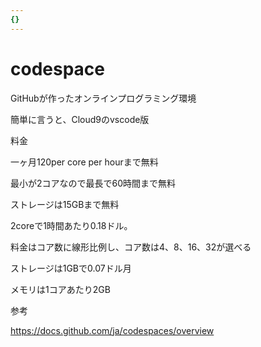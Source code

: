 ```yaml
---
{}
---
```

# codespace

GitHubが作ったオンラインプログラミング環境

簡単に言うと、Cloud9のvscode版

料金

一ヶ月120per core per hourまで無料

最小が2コアなので最長で60時間まで無料

ストレージは15GBまで無料

2coreで1時間あたり0.18ドル。

料金はコア数に線形比例し、コア数は4、8、16、32が選べる

ストレージは1GBで0.07ドル月

メモリは1コアあたり2GB

参考

https://docs.github.com/ja/codespaces/overview